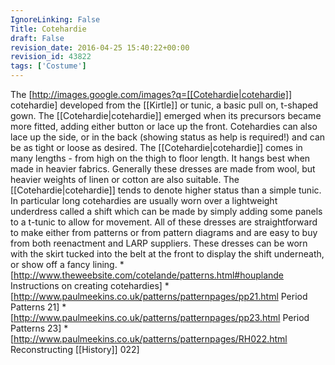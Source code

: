 ```yaml
---
IgnoreLinking: False
Title: Cotehardie
draft: False
revision_date: 2016-04-25 15:40:22+00:00
revision_id: 43822
tags: ['Costume']
---
```


The [http://images.google.com/images?q=[[Cotehardie|cotehardie]] cotehardie] developed from the [[Kirtle]] or tunic, a basic pull on, t-shaped gown. The [[Cotehardie|cotehardie]] emerged when its precursors became more fitted, adding either button or lace up the front. Cotehardies can also lace up the side, or in the back (showing status as help is required!) and can be as tight or loose as desired.
The [[Cotehardie|cotehardie]] comes in many lengths - from high on the thigh to floor length. It hangs best when made in heavier fabrics.
Generally these dresses are made from wool, but heavier weights of linen or cotton are also suitable.
The [[Cotehardie|cotehardie]] tends to denote higher status than a simple tunic.
In particular long cotehardies are usually worn over a lightweight underdress called a shift which can be made by simply adding some panels to a t-tunic to allow for movement. All of these dresses are straightforward to make either from patterns or from pattern diagrams and are easy to buy from both reenactment and LARP suppliers. 
These dresses can be worn with the skirt tucked into the belt at the front to display the shift underneath, or show off a fancy lining. 
*[http://www.theweebsite.com/cotelande/patterns.html#houplande Instructions on creating cotehardies]
*[http://www.paulmeekins.co.uk/patterns/patternpages/pp21.html Period Patterns 21]
*[http://www.paulmeekins.co.uk/patterns/patternpages/pp23.html Period Patterns 23]
*[http://www.paulmeekins.co.uk/patterns/patternpages/RH022.html Reconstructing [[History]] 022]